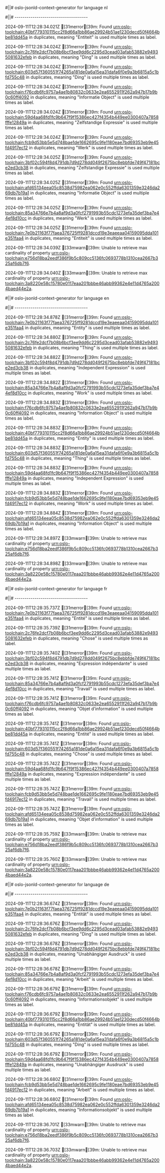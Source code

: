 #||# oslo-jsonld-context-generator for language nl  

#||# -------------------------------------  

2024-09-11T12:28:34.021Z [31merror[39m: Found [urn:oslo-toolchain:40bf779310115cc2f8d66a1bb86ae29924b51ae1230decd50f4664bbe81dd45a](all-cultureel-erfgoed-event-ap.jsonld#L5296) in duplicates, meaning "Entiteit" is used multiple times as label.

2024-09-11T12:28:34.024Z [31merror[39m: Found [urn:oslo-toolchain:2c76fe2dcf7b08b6bcf3ee9dd6c2295d3cead03afab53882e94935081632efeb](all-cultureel-erfgoed-event-ap.jsonld#L641) in duplicates, meaning "Ding" is used multiple times as label.

2024-09-11T12:28:34.024Z [31merror[39m: Found [urn:oslo-toolchain:603d57f360551f74265a181de0a6a15ea31dafa6f0e9a3b6815a5c1bfd755c48](all-cultureel-erfgoed-event-ap.jsonld#L5325) in duplicates, meaning "Ding" is used multiple times as label.

2024-09-11T12:28:34.024Z [31merror[39m: Found [urn:oslo-toolchain:f76cdb6fc9757a4ae1b80832c0633e2ea6552911f262a947b17b9b0c60ff4092](all-cultureel-erfgoed-event-ap.jsonld#L800) in duplicates, meaning "Informatie Object" is used multiple times as label.

2024-09-11T12:28:34.024Z [31merror[39m: Found [urn:oslo-toolchain:59d4aa68fd1fc9b647f9f15386ec427f4354b449ee0300407a7858fffe12849a](all-cultureel-erfgoed-event-ap.jsonld#L5354) in duplicates, meaning "Zelfstandige Expressie" is used multiple times as label.

2024-09-11T12:28:34.024Z [31merror[39m: Found [urn:oslo-toolchain:fcb9d53bb5e5d748bae1de1662695c9fe1180eae7bd69353eb9e45fd4917ec12](all-cultureel-erfgoed-event-ap.jsonld#L5383) in duplicates, meaning "Werk" is used multiple times as label.

2024-09-11T12:28:34.025Z [31merror[39m: Found [urn:oslo-toolchain:3bf02c594f8d4791db7d9d278dd049f2675bc8ebbfde749f47181bce2ed3cb38](all-cultureel-erfgoed-event-ap.jsonld#L1170) in duplicates, meaning "Zelfstandige Expressie" is used multiple times as label.

2024-09-11T12:28:34.025Z [31merror[39m: Found [urn:oslo-toolchain:afd65134eea05c8538d75982ea062e0c552ffda6301359e3246da269db7b19a1](all-cultureel-erfgoed-event-ap.jsonld#L5412) in duplicates, meaning "Informatie Object" is used multiple times as label.

2024-09-11T12:28:34.025Z [31merror[39m: Found [urn:oslo-toolchain:85a34766e7b4a8af9d3a0fcf2791993b55cdc1273efa35def3ba7e44ef8d10cc](all-cultureel-erfgoed-event-ap.jsonld#L1204) in duplicates, meaning "Werk" is used multiple times as label.

2024-09-11T12:28:34.025Z [31merror[39m: Found [urn:oslo-toolchain:7e0b21163f77faea376725ff9281dccd19e3eaeeaa04159095dda101e351faa4](all-cultureel-erfgoed-event-ap.jsonld#L1538) in duplicates, meaning "Entiteit" is used multiple times as label.

2024-09-11T12:28:34.039Z [33mwarn[39m: Unable to retrieve max cardinality of property [urn:oslo-toolchain:e756d18ba2eedf386f9b5c809cc5136fc0693778b1310cea2667b325af6db7f6](all-cultureel-erfgoed-event-ap.jsonld#L4596).

2024-09-11T12:28:34.040Z [33mwarn[39m: Unable to retrieve max cardinality of property [urn:oslo-toolchain:3a8220e58c15780e0117eaa201bbbe46abb99362e4e11d4765a2004baed44e2a](all-cultureel-erfgoed-event-ap.jsonld#L4853).

#||# oslo-jsonld-context-generator for language en  

#||# -------------------------------------  

2024-09-11T12:28:34.878Z [31merror[39m: Found [urn:oslo-toolchain:7e0b21163f77faea376725ff9281dccd19e3eaeeaa04159095dda101e351faa4](all-cultureel-erfgoed-event-ap.jsonld#L1538) in duplicates, meaning "Entity" is used multiple times as label.

2024-09-11T12:28:34.880Z [31merror[39m: Found [urn:oslo-toolchain:2c76fe2dcf7b08b6bcf3ee9dd6c2295d3cead03afab53882e94935081632efeb](all-cultureel-erfgoed-event-ap.jsonld#L641) in duplicates, meaning "Thing" is used multiple times as label.

2024-09-11T12:28:34.882Z [31merror[39m: Found [urn:oslo-toolchain:3bf02c594f8d4791db7d9d278dd049f2675bc8ebbfde749f47181bce2ed3cb38](all-cultureel-erfgoed-event-ap.jsonld#L1170) in duplicates, meaning "Independent Expression" is used multiple times as label.

2024-09-11T12:28:34.882Z [31merror[39m: Found [urn:oslo-toolchain:85a34766e7b4a8af9d3a0fcf2791993b55cdc1273efa35def3ba7e44ef8d10cc](all-cultureel-erfgoed-event-ap.jsonld#L1204) in duplicates, meaning "Work" is used multiple times as label.

2024-09-11T12:28:34.883Z [31merror[39m: Found [urn:oslo-toolchain:f76cdb6fc9757a4ae1b80832c0633e2ea6552911f262a947b17b9b0c60ff4092](all-cultureel-erfgoed-event-ap.jsonld#L800) in duplicates, meaning "Information Object" is used multiple times as label.

2024-09-11T12:28:34.883Z [31merror[39m: Found [urn:oslo-toolchain:40bf779310115cc2f8d66a1bb86ae29924b51ae1230decd50f4664bbe81dd45a](all-cultureel-erfgoed-event-ap.jsonld#L5296) in duplicates, meaning "Entity" is used multiple times as label.

2024-09-11T12:28:34.883Z [31merror[39m: Found [urn:oslo-toolchain:603d57f360551f74265a181de0a6a15ea31dafa6f0e9a3b6815a5c1bfd755c48](all-cultureel-erfgoed-event-ap.jsonld#L5325) in duplicates, meaning "Thing" is used multiple times as label.

2024-09-11T12:28:34.883Z [31merror[39m: Found [urn:oslo-toolchain:59d4aa68fd1fc9b647f9f15386ec427f4354b449ee0300407a7858fffe12849a](all-cultureel-erfgoed-event-ap.jsonld#L5354) in duplicates, meaning "Independent Expression" is used multiple times as label.

2024-09-11T12:28:34.883Z [31merror[39m: Found [urn:oslo-toolchain:fcb9d53bb5e5d748bae1de1662695c9fe1180eae7bd69353eb9e45fd4917ec12](all-cultureel-erfgoed-event-ap.jsonld#L5383) in duplicates, meaning "Work" is used multiple times as label.

2024-09-11T12:28:34.884Z [31merror[39m: Found [urn:oslo-toolchain:afd65134eea05c8538d75982ea062e0c552ffda6301359e3246da269db7b19a1](all-cultureel-erfgoed-event-ap.jsonld#L5412) in duplicates, meaning "Information Object" is used multiple times as label.

2024-09-11T12:28:34.897Z [33mwarn[39m: Unable to retrieve max cardinality of property [urn:oslo-toolchain:e756d18ba2eedf386f9b5c809cc5136fc0693778b1310cea2667b325af6db7f6](all-cultureel-erfgoed-event-ap.jsonld#L4596).

2024-09-11T12:28:34.898Z [33mwarn[39m: Unable to retrieve max cardinality of property [urn:oslo-toolchain:3a8220e58c15780e0117eaa201bbbe46abb99362e4e11d4765a2004baed44e2a](all-cultureel-erfgoed-event-ap.jsonld#L4853).

#||# oslo-jsonld-context-generator for language fr  

#||# -------------------------------------  

2024-09-11T12:28:35.737Z [31merror[39m: Found [urn:oslo-toolchain:7e0b21163f77faea376725ff9281dccd19e3eaeeaa04159095dda101e351faa4](all-cultureel-erfgoed-event-ap.jsonld#L1538) in duplicates, meaning "Entité" is used multiple times as label.

2024-09-11T12:28:35.739Z [31merror[39m: Found [urn:oslo-toolchain:2c76fe2dcf7b08b6bcf3ee9dd6c2295d3cead03afab53882e94935081632efeb](all-cultureel-erfgoed-event-ap.jsonld#L641) in duplicates, meaning "Chose" is used multiple times as label.

2024-09-11T12:28:35.740Z [31merror[39m: Found [urn:oslo-toolchain:3bf02c594f8d4791db7d9d278dd049f2675bc8ebbfde749f47181bce2ed3cb38](all-cultureel-erfgoed-event-ap.jsonld#L1170) in duplicates, meaning "Expression indépendante" is used multiple times as label.

2024-09-11T12:28:35.741Z [31merror[39m: Found [urn:oslo-toolchain:85a34766e7b4a8af9d3a0fcf2791993b55cdc1273efa35def3ba7e44ef8d10cc](all-cultureel-erfgoed-event-ap.jsonld#L1204) in duplicates, meaning "Travail" is used multiple times as label.

2024-09-11T12:28:35.741Z [31merror[39m: Found [urn:oslo-toolchain:f76cdb6fc9757a4ae1b80832c0633e2ea6552911f262a947b17b9b0c60ff4092](all-cultureel-erfgoed-event-ap.jsonld#L800) in duplicates, meaning "Objet d’information" is used multiple times as label.

2024-09-11T12:28:35.741Z [31merror[39m: Found [urn:oslo-toolchain:40bf779310115cc2f8d66a1bb86ae29924b51ae1230decd50f4664bbe81dd45a](all-cultureel-erfgoed-event-ap.jsonld#L5296) in duplicates, meaning "Entité" is used multiple times as label.

2024-09-11T12:28:35.741Z [31merror[39m: Found [urn:oslo-toolchain:603d57f360551f74265a181de0a6a15ea31dafa6f0e9a3b6815a5c1bfd755c48](all-cultureel-erfgoed-event-ap.jsonld#L5325) in duplicates, meaning "Chose" is used multiple times as label.

2024-09-11T12:28:35.742Z [31merror[39m: Found [urn:oslo-toolchain:59d4aa68fd1fc9b647f9f15386ec427f4354b449ee0300407a7858fffe12849a](all-cultureel-erfgoed-event-ap.jsonld#L5354) in duplicates, meaning "Expression indépendante" is used multiple times as label.

2024-09-11T12:28:35.742Z [31merror[39m: Found [urn:oslo-toolchain:fcb9d53bb5e5d748bae1de1662695c9fe1180eae7bd69353eb9e45fd4917ec12](all-cultureel-erfgoed-event-ap.jsonld#L5383) in duplicates, meaning "Travail" is used multiple times as label.

2024-09-11T12:28:35.742Z [31merror[39m: Found [urn:oslo-toolchain:afd65134eea05c8538d75982ea062e0c552ffda6301359e3246da269db7b19a1](all-cultureel-erfgoed-event-ap.jsonld#L5412) in duplicates, meaning "Objet d’information" is used multiple times as label.

2024-09-11T12:28:35.759Z [33mwarn[39m: Unable to retrieve max cardinality of property [urn:oslo-toolchain:e756d18ba2eedf386f9b5c809cc5136fc0693778b1310cea2667b325af6db7f6](all-cultureel-erfgoed-event-ap.jsonld#L4596).

2024-09-11T12:28:35.760Z [33mwarn[39m: Unable to retrieve max cardinality of property [urn:oslo-toolchain:3a8220e58c15780e0117eaa201bbbe46abb99362e4e11d4765a2004baed44e2a](all-cultureel-erfgoed-event-ap.jsonld#L4853).

#||# oslo-jsonld-context-generator for language de  

#||# -------------------------------------  

2024-09-11T12:28:36.674Z [31merror[39m: Found [urn:oslo-toolchain:7e0b21163f77faea376725ff9281dccd19e3eaeeaa04159095dda101e351faa4](all-cultureel-erfgoed-event-ap.jsonld#L1538) in duplicates, meaning "Entität" is used multiple times as label.

2024-09-11T12:28:36.676Z [31merror[39m: Found [urn:oslo-toolchain:2c76fe2dcf7b08b6bcf3ee9dd6c2295d3cead03afab53882e94935081632efeb](all-cultureel-erfgoed-event-ap.jsonld#L641) in duplicates, meaning "Ding" is used multiple times as label.

2024-09-11T12:28:36.678Z [31merror[39m: Found [urn:oslo-toolchain:3bf02c594f8d4791db7d9d278dd049f2675bc8ebbfde749f47181bce2ed3cb38](all-cultureel-erfgoed-event-ap.jsonld#L1170) in duplicates, meaning "Unabhängiger Ausdruck" is used multiple times as label.

2024-09-11T12:28:36.678Z [31merror[39m: Found [urn:oslo-toolchain:85a34766e7b4a8af9d3a0fcf2791993b55cdc1273efa35def3ba7e44ef8d10cc](all-cultureel-erfgoed-event-ap.jsonld#L1204) in duplicates, meaning "Arbeit" is used multiple times as label.

2024-09-11T12:28:36.679Z [31merror[39m: Found [urn:oslo-toolchain:f76cdb6fc9757a4ae1b80832c0633e2ea6552911f262a947b17b9b0c60ff4092](all-cultureel-erfgoed-event-ap.jsonld#L800) in duplicates, meaning "Informationsobjekt" is used multiple times as label.

2024-09-11T12:28:36.679Z [31merror[39m: Found [urn:oslo-toolchain:40bf779310115cc2f8d66a1bb86ae29924b51ae1230decd50f4664bbe81dd45a](all-cultureel-erfgoed-event-ap.jsonld#L5296) in duplicates, meaning "Entität" is used multiple times as label.

2024-09-11T12:28:36.679Z [31merror[39m: Found [urn:oslo-toolchain:603d57f360551f74265a181de0a6a15ea31dafa6f0e9a3b6815a5c1bfd755c48](all-cultureel-erfgoed-event-ap.jsonld#L5325) in duplicates, meaning "Ding" is used multiple times as label.

2024-09-11T12:28:36.679Z [31merror[39m: Found [urn:oslo-toolchain:59d4aa68fd1fc9b647f9f15386ec427f4354b449ee0300407a7858fffe12849a](all-cultureel-erfgoed-event-ap.jsonld#L5354) in duplicates, meaning "Unabhängiger Ausdruck" is used multiple times as label.

2024-09-11T12:28:36.680Z [31merror[39m: Found [urn:oslo-toolchain:fcb9d53bb5e5d748bae1de1662695c9fe1180eae7bd69353eb9e45fd4917ec12](all-cultureel-erfgoed-event-ap.jsonld#L5383) in duplicates, meaning "Arbeit" is used multiple times as label.

2024-09-11T12:28:36.680Z [31merror[39m: Found [urn:oslo-toolchain:afd65134eea05c8538d75982ea062e0c552ffda6301359e3246da269db7b19a1](all-cultureel-erfgoed-event-ap.jsonld#L5412) in duplicates, meaning "Informationsobjekt" is used multiple times as label.

2024-09-11T12:28:36.701Z [33mwarn[39m: Unable to retrieve max cardinality of property [urn:oslo-toolchain:e756d18ba2eedf386f9b5c809cc5136fc0693778b1310cea2667b325af6db7f6](all-cultureel-erfgoed-event-ap.jsonld#L4596).

2024-09-11T12:28:36.703Z [33mwarn[39m: Unable to retrieve max cardinality of property [urn:oslo-toolchain:3a8220e58c15780e0117eaa201bbbe46abb99362e4e11d4765a2004baed44e2a](all-cultureel-erfgoed-event-ap.jsonld#L4853).

